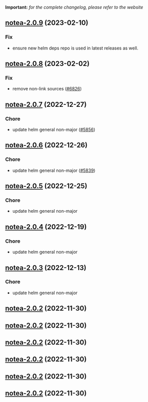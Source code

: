 **Important:**
*for the complete changelog, please refer to the website*




## [notea-2.0.9](https://github.com/succelle/charts/compare/notea-2.0.8...notea-2.0.9) (2023-02-10)

### Fix

- ensure new helm deps repo is used in latest releases as well.
  
  


## [notea-2.0.8](https://github.com/succelle/charts/compare/notea-2.0.7...notea-2.0.8) (2023-02-02)

### Fix

- remove non-link sources ([#6826](https://github.com/succelle/charts/issues/6826))
  
  


## [notea-2.0.7](https://github.com/succelle/charts/compare/notea-2.0.6...notea-2.0.7) (2022-12-27)

### Chore

- update helm general non-major ([#5856](https://github.com/succelle/charts/issues/5856))
  
  


## [notea-2.0.6](https://github.com/succelle/charts/compare/notea-2.0.5...notea-2.0.6) (2022-12-26)

### Chore

- update helm general non-major ([#5839](https://github.com/succelle/charts/issues/5839))
  
  


## [notea-2.0.5](https://github.com/succelle/charts/compare/notea-2.0.4...notea-2.0.5) (2022-12-25)

### Chore

- update helm general non-major
  
  


## [notea-2.0.4](https://github.com/succelle/charts/compare/notea-2.0.3...notea-2.0.4) (2022-12-19)

### Chore

- update helm general non-major
  
  


## [notea-2.0.3](https://github.com/succelle/charts/compare/notea-2.0.2...notea-2.0.3) (2022-12-13)

### Chore

- update helm general non-major
  
  


## [notea-2.0.2](https://github.com/succelle/charts/compare/notea-2.0.1...notea-2.0.2) (2022-11-30)




## [notea-2.0.2](https://github.com/succelle/charts/compare/notea-2.0.1...notea-2.0.2) (2022-11-30)




## [notea-2.0.2](https://github.com/succelle/charts/compare/notea-2.0.1...notea-2.0.2) (2022-11-30)




## [notea-2.0.2](https://github.com/succelle/charts/compare/notea-2.0.1...notea-2.0.2) (2022-11-30)




## [notea-2.0.2](https://github.com/succelle/charts/compare/notea-2.0.1...notea-2.0.2) (2022-11-30)




## [notea-2.0.2](https://github.com/succelle/charts/compare/notea-2.0.1...notea-2.0.2) (2022-11-30)




